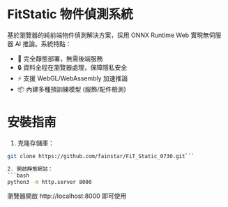 # FitStatic 物件偵測系統

基於瀏覽器的純前端物件偵測解決方案，採用 ONNX Runtime Web 實現無伺服器 AI 推論。系統特點：

- 🚀 完全靜態部署，無需後端服務
- 🔒 資料全程在瀏覽器處理，保障隱私安全
- ⚡ 支援 WebGL/WebAssembly 加速推論
- 📦 內建多種預訓練模型 (服飾/配件檢測)

# 安裝指南

1. 克隆存儲庫：
```bash
git clone https://github.com/fainstar/FiT_Static_0730.git```

2. 開啟靜態網站：
```bash
python3 -m http.server 8000
```
瀏覽器開啟 http://localhost:8000 即可使用
